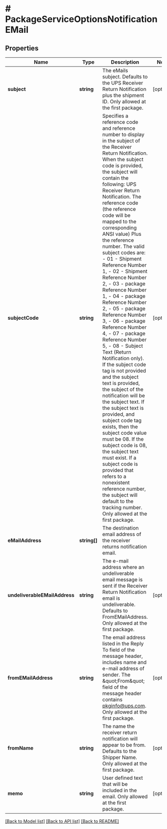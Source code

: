 # # PackageServiceOptionsNotificationEMail

## Properties

Name | Type | Description | Notes
------------ | ------------- | ------------- | -------------
**subject** | **string** | The eMails subject. Defaults to the UPS Receiver Return Notification plus the shipment ID.  Only allowed at the first package. | [optional]
**subjectCode** | **string** | Specifies a reference code and reference number to display in the subject of the Receiver Return Notification.  When the subject code is provided, the subject will contain the following: UPS Receiver Return Notification.  The reference code (the reference code will be mapped to the corresponding ANSI value) Plus the reference number.  The valid subject codes are: - 01 - Shipment Reference Number 1, - 02 - Shipment Reference Number 2, - 03 - package Reference Number 1, - 04 - package Reference Number 2, - 05 - package Reference Number 3, - 06 - package Reference Number 4, - 07 - package Reference Number 5, - 08 - Subject Text (Return Notification only).  If the subject code tag is not provided and the subject text is provided, the subject of the notification will be the subject text.  If the subject text is provided, and subject code tag exists, then the subject code value must be 08.  If the subject code is 08, the subject text must exist. If a subject code is provided that refers to a nonexistent reference number, the subject will default to the tracking number. Only allowed at the first package. | [optional]
**eMailAddress** | **string[]** | The destination email address of the receiver returns notification email. |
**undeliverableEMailAddress** | **string** | The e-mail address where an undeliverable email message is sent if the Receiver Return Notification email is undeliverable. Defaults to FromEMailAddress. Only allowed at the first package. | [optional]
**fromEMailAddress** | **string** | The email address listed in the Reply To field of the message header, includes name and e-mail address of sender. The \&quot;From\&quot; field of the message header contains pkginfo@ups.com.  Only allowed at the first package. | [optional]
**fromName** | **string** | The name the receiver return notification will appear to be from. Defaults to the Shipper Name. Only allowed at the first package. | [optional]
**memo** | **string** | User defined text that will be included in the email. Only allowed at the first package. | [optional]

[[Back to Model list]](../../README.md#models) [[Back to API list]](../../README.md#endpoints) [[Back to README]](../../README.md)
